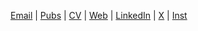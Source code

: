 [Email](mailto:jw_sohn@korea.ac.kr) | [Pubs](https://scholar.google.com/citations?user=5cUeXqIAAAAJ&hl=en) | [CV](https://drive.google.com/file/d/1LhyzD14QRF83lt7X1x7VpqFWOPeBAho_/view?usp=sharing) | [Web](https://jw-sohn.github.io/) | [LinkedIn](https://www.linkedin.com/in/jiwoong-sohn/) | [X](https://x.com/de_Jiung) | [Inst](https://www.instagram.com/ahwatnow/)

<!--
**jw-sohn/jw-sohn** is a ✨ _special_ ✨ repository because its `README.md` (this file) appears on your GitHub profile.

Here are some ideas to get you started:

- 🔭 I'm currently working on ...
- 🌱 I'm currently learning ...
- 👯 I'm looking to collaborate on ...
- 🤔 I'm looking for help with ...
- 💬 Ask me about ...
- 📫 How to reach me: ...
- 😄 Pronouns: ...
- ⚡ Fun fact: ...
-->
